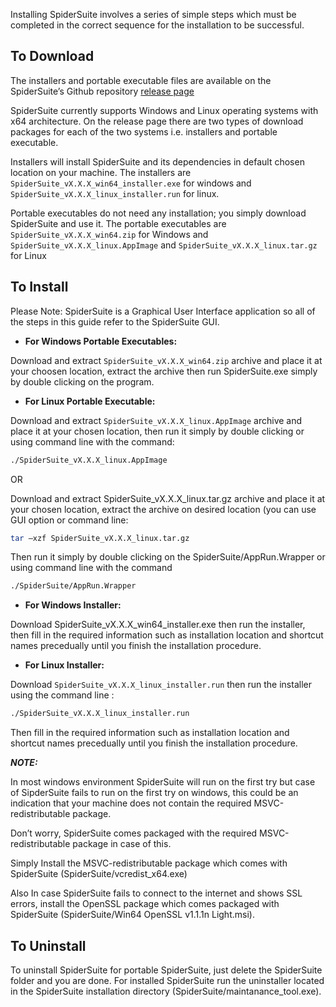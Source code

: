 Installing SpiderSuite involves a series of simple steps which must be completed in the correct
sequence for the installation to be successful.

## **To Download**
The installers and portable executable files are available on the SpiderSuite’s Github repository [release page](https://github.com/3nock/SpiderSuite/releases)

SpiderSuite currently supports Windows and Linux operating systems with x64 architecture. On the release page there are two types of download packages for each of the two systems i.e. installers and portable executable.

Installers will install SpiderSuite and its dependencies in default chosen location on your machine. The installers are `SpiderSuite_vX.X.X_win64_installer.exe` for windows and `SpiderSuite_vX.X.X_linux_installer.run` for linux.

Portable executables do not need any installation; you simply download SpiderSuite and use it. The portable executables are `SpiderSuite_vX.X.X_win64.zip` for Windows and `SpiderSuite_vX.X.X_linux.AppImage` and `SpiderSuite_vX.X.X_linux.tar.gz` for Linux

## **To Install**
Please Note: SpiderSuite is a Graphical User Interface application so all of the steps in this guide refer to the SpiderSuite GUI.

* **For Windows Portable Executables:**

Download and extract `SpiderSuite_vX.X.X_win64.zip` archive and place it at your choosen location, extract the archive then run SpiderSuite.exe simply by double clicking on the program.

* **For Linux Portable Executable:**

Download and extract `SpiderSuite_vX.X.X_linux.AppImage` archive and place it at your chosen location, then run it simply by double clicking or using command line with the command:

```bash
./SpiderSuite_vX.X.X_linux.AppImage
```

OR

Download and extract SpiderSuite_vX.X.X_linux.tar.gz archive and place it at your chosen location, extract the archive on desired location (you can use GUI option or command line: 

```bash
tar –xzf SpiderSuite_vX.X.X_linux.tar.gz
```
Then run it simply by double clicking on the SpiderSuite/AppRun.Wrapper or using command line with the command 

```bash
./SpiderSuite/AppRun.Wrapper
```

* **For Windows Installer:**

Download SpiderSuite_vX.X.X_win64_installer.exe then run the installer, then fill in the required information such as installation location and shortcut names precedually until you finish the installation procedure.

* **For Linux Installer:**

Download `SpiderSuite_vX.X.X_linux_installer.run` then run the installer using the command line :

```bash
./SpiderSuite_vX.X.X_linux_installer.run
```
Then fill in the required information such as installation location and shortcut names precedually until you finish the installation procedure.

_**NOTE:**_

In most windows environment SpiderSuite will run on the first try but case of SipderSuite fails to run on the first try on windows, this could be an indication that your machine does not contain the required MSVC-redistributable package. 

Don’t worry, SpiderSuite comes packaged with the required MSVC-redistributable package in case of this. 

Simply Install the MSVC-redistributable package which comes with SpiderSuite (SpiderSuite/vcredist_x64.exe)

Also In case SpiderSuite fails to connect to the internet and shows SSL errors, install the OpenSSL package which comes packaged with SpiderSuite (SpiderSuite/Win64 OpenSSL v1.1.1n Light.msi).

## **To Uninstall**
To uninstall SpiderSuite for portable SpiderSuite, just delete the SpiderSuite folder and you are done.  For installed SpiderSuite run the uninstaller located in the SpiderSuite installation directory (SpiderSuite/maintanance_tool.exe).
